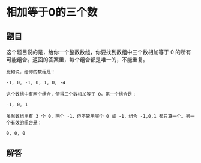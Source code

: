 # 相加等于0的三个数

## 题目


这个题目说的是，给你一个整数数组，你要找到数组中三个数相加等于 0 的所有可能组合。返回的答案里，每个组合都是唯一的，不能重复。

```
比如说，给你的数组是：

-1, 0, -1, 0, 1, 0, -4

这个数组中有两个组合，使得三个数相加等于 0。第一个组合是：

-1, 0, 1

虽然数组里有 3 个 0，两个 -1，但不管用哪个 0 或 -1，组合 -1,0,1 都只算一个。另一个有效的组合是：

0, 0, 0
```

## 解答


